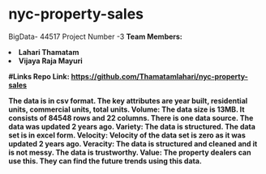 # nyc-property-sales
BigData- 44517
Project Number -3
<b>Team Members:
  <li>Lahari Thamatam</li>
  <li>Vijaya Raja Mayuri</li>
  <liSneha Ojha</li>
  
  #Links
  Repo Link: https://github.com/Thamatamlahari/nyc-property-sales
  
The data is in csv format.
The key attributes are year built, residential units, commercial units, total units.
Volume: The data size is 13MB. It consists of 84548 rows and 22 columns. There is one data source. The data was updated 2 years ago.
Variety: The data is structured. The data set is in excel form.
Velocity: Velocity of the data set is zero as it was updated 2 years ago.
Veracity: The data is structured and cleaned and it is not messy. The data is trustworthy.
Value: The property dealers can use this. They can find the future trends using this data.



